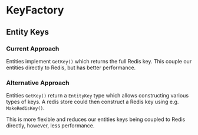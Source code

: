 # KeyFactory

## Entity Keys

### Current Approach
Entities implement `GetKey()` which returns the full Redis key.
This couple our entities directly to Redis, but has better performance.

### Alternative Approach
Entities `GetKey()` return a `EntityKey` type which allows constructing various types of keys.
A redis store could then construct a Redis key using e.g. `MakeRedisKey()`.

This is more flexible and reduces our entities keys being coupled to Redis directly, however, less performance.
